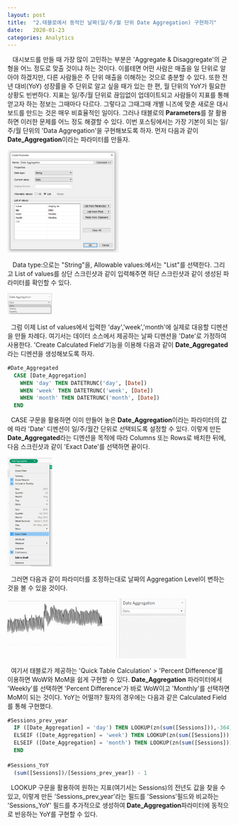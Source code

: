 ```yaml
---
layout: post
title:  "2.태블로에서 동적인 날짜(일/주/월 단위 Date Aggregation) 구현하기"
date:   2020-01-23
categories: Analytics
---
```

&nbsp;&nbsp; 대시보드를 만들 때 가장 많이 고민하는 부분은 'Aggregate & Disaggregate'의 균형을 어느 정도로 맞출 것이냐 하는 것이다. 이를테면 어떤 사람은 매출을 일 단위로 알아야 하겠지만, 다른 사람들은 주 단위 매출을 이해하는 것으로 충분할 수 있다. 또한 전년 대비(YoY) 성장률을 주 단위로 알고 싶을 때가 있는 한 편, 월 단위의 YoY가 필요한 상황도 빈번하다. 지표는 일/주/월 단위로 끊임없이 업데이트되고 사람들이 지표를 통해 얻고자 하는 정보는 그때마다 다르다. 그렇다고 그때그때 개별 니즈에 맞춘 새로운 대시보드를 만드는 것은 매우 비효율적인 일이다. 그러나 태블로의 **Parameters**를 잘 활용하면 이러한 문제를 어느 정도 해결할 수 있다. 이번 포스팅에서는 가장 기본이 되는 일/주/월 단위의 'Data Aggregation'을 구현해보도록 하자. 먼저 다음과 같이 **Date_Aggregation**이라는 파라미터를 만들자.

<img src="/assets/image/date_agg_parameter_1.PNG" width="50%" height="50%">&nbsp;&nbsp;  

&nbsp;&nbsp; Data type:으로는 "String"을, Allowable values:에서는 "List"를 선택한다. 그리고 List of values를 상단 스크린샷과 같이 입력해주면 하단 스크린샷과 같이 생성된 파라미터를 확인할 수 있다. 

<img src="/assets/image/date_agg_parameter_2.PNG" width="20%" height="20%">&nbsp;&nbsp; 

&nbsp;&nbsp;그럼 이제 List of values에서 입력한 'day','week','month'에 실제로 대응할 디멘션을 만들 차례다. 여기서는 데이터 소스에서 제공하는 날짜 디멘션을 'Date'로 가정하여 사용한다. 'Create Calculated Field'기능을 이용해 다음과 같이 **Date_Aggregated**라는 디멘션을 생성해보도록 하자.

```sql
#Date_Aggregated 
  CASE [Date_Aggregation]
    WHEN 'day' THEN DATETRUNC('day', [Date])
    WHEN 'week' THEN DATETRUNC('week', [Date])
    WHEN 'month' THEN DATETRUNC('month', [Date])
  END
```

&nbsp;&nbsp;CASE 구문을 활용하면 이미 만들어 놓은 **Date_Aggregation**이라는 파라미터의 값에 따라 'Date' 디멘션이 일/주/월간 단위로 선택되도록 설정할 수 있다. 이렇게 만든 **Date_Aggregated**라는 디멘션을 목적에 따라 Columns 또는 Rows로 배치한 뒤에, 다음 스크린샷과 같이 'Exact Date'를 선택하면 끝이다. 

<img src="/assets/image/exact_date.PNG" width="20%" height="20%">&nbsp;&nbsp; 

&nbsp;&nbsp;그러면 다음과 같이 파라미터를 조정하는대로 날짜의 Aggregation Level이 변하는 것을 볼 수 있을 것이다.

<img src="/assets/image/date_aggregation.gif" width="80%" height="80%">&nbsp;&nbsp; 

&nbsp;&nbsp;여기서 태블로가 제공하는 'Quick Table Calculation' > 'Percent Difference'를 이용하면 WoW와 MoM을 쉽게 구현할 수 있다. **Date_Aggregation** 파라미터에서 'Weekly'를 선택하면 'Percent Difference'가 바로 WoW이고 'Monthly'를 선택하면 MoM이 되는 것이다. YoY는 어떨까? 필자의 경우에는 다음과 같은 Calculated Field를 통해 구현했다.  

```sql
#Sessions_prev_year
  IF ([Date_Aggregation] = 'day') THEN LOOKUP(zn(sum([Sessions])),-364)
  ELSEIF ([Date_Aggregation] = 'week') THEN LOOKUP(zn(sum([Sessions])),-52)
  ELSEIF ([Date_Aggregation] = 'month') THEN LOOKUP(zn(sum([Sessions])),-12)
  END
 
#Sessions_YoY
  (sum([Sessions])/[Sessions_prev_year]) - 1
```
&nbsp;&nbsp;LOOKUP 구문을 활용하여 원하는 지표(여기서는 Sessions)의 전년도 값을 찾을 수 있고, 이렇게 만든 'Sessions_prev_year'라는 필드를 'Sessions'필드와 비교하는 'Sessions_YoY' 필드를 추가적으로 생성하여 **Date_Aggregation**파라미터에 동적으로 반응하는 YoY를 구현할 수 있다. 





